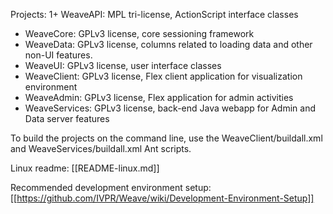 Projects:
1+ WeaveAPI: MPL tri-license, ActionScript interface classes
+ WeaveCore: GPLv3 license, core sessioning framework
+ WeaveData: GPLv3 license, columns related to loading data and other non-UI features.
+ WeaveUI: GPLv3 license, user interface classes
+ WeaveClient: GPLv3 license, Flex client application for visualization environment
+ WeaveAdmin: GPLv3 license, Flex application for admin activities
+ WeaveServices: GPLv3 license, back-end Java webapp for Admin and Data server features

To build the projects on the command line, use the WeaveClient/buildall.xml and WeaveServices/buildall.xml Ant scripts.

Linux readme: [[README-linux.md]]

Recommended development environment setup: [[https://github.com/IVPR/Weave/wiki/Development-Environment-Setup]]

